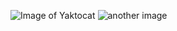 ![Image of Yaktocat](https://octodex.github.com/images/yaktocat.png)
![another image](https://avatars.githubusercontent.com/u/101024281?s=400&v=4)

